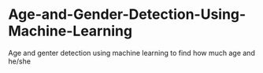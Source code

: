 # Age-and-Gender-Detection-Using-Machine-Learning
Age and genter detection using machine learning to find how much age and he/she
